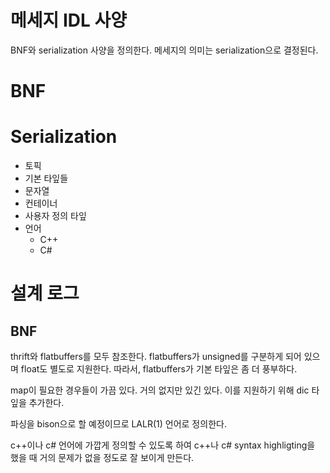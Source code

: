 # 메세지 IDL 사양   

BNF와 serialization 사양을 정의한다.  메세지의 의미는 serialization으로 결정된다.  


# BNF 









# Serialization 

- 토픽 
- 기본 타잎들 
- 문자열
- 컨테이너 
- 사용자 정의 타잎 
- 언어
  - C++ 
  - C# 


# 설계 로그 


## BNF 

thrift와 flatbuffers를 모두 참조한다. flatbuffers가 unsigned를 구분하게 되어 있으며 float도 별도로 지원한다. 따라서, flatbuffers가 기본 타잎은 좀 더 풍부하다. 

map이 필요한 경우들이 가끔 있다. 거의 없지만 있긴 있다. 이를 지원하기 위해 dic 타잎을 추가한다. 

파싱을 bison으로 할 예정이므로 LALR(1) 언어로 정의한다. 

c++이나 c# 언어에 가깝게 정의할 수 있도록 하여 c++나 c# syntax highligting을 했을 때 거의 문제가 없을 정도로 잘 보이게 만든다. 


























